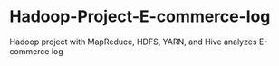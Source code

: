 # Hadoop-Project-E-commerce-log
Hadoop project with MapReduce, HDFS, YARN, and Hive analyzes E-commerce log

